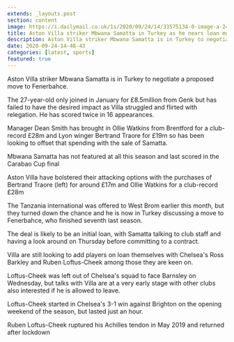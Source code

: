```yaml
---
extends: _layouts.post
section: content
image: https://i.dailymail.co.uk/1s/2020/09/24/14/33575134-0-image-a-24_1600954824994.jpg 
title: Aston Villa striker Mbwana Samatta in Turkey as he nears loan move to Fenerbahce 
description: Aston Villa striker Mbwana Samatta is in Turkey to negotiate a proposed move to Fenerbahce.The 27-year-old only joined in January, but has failed to have the desired impact. 
date: 2020-09-24-14-48-43 
categories: [latest, sports] 
featured: true 
--- 
```

Aston Villa striker Mbwana Samatta is in Turkey to negotiate a proposed move to Fenerbahce.

The 27-year-old only joined in January for £8.5million from Genk but has failed to have the desired impact as Villa struggled and flirted with relegation. He has scored twice in 16 appearances.

Manager Dean Smith has brought in Ollie Watkins from Brentford for a club-record £28m and Lyon winger Bertrand Traore for £19m so has been looking to offset that spending with the sale of Samatta.

Mbwana Samatta has not featured at all this season and last scored in the Carabao Cup final

Aston Villa have bolstered their attacking options with the purchases of Bertrand Traore (left) for around £17m and Ollie Watkins for a club-record £28m

The Tanzania international was offered to West Brom earlier this month, but they turned down the chance and he is now in Turkey discussing a move to Fenerbahce, who finished seventh last season.

The deal is likely to be an initial loan, with Samatta talking to club staff and having a look around on Thursday before committing to a contract.

Villa are still looking to add players on loan themselves with Chelsea's Ross Barkley and Ruben Loftus-Cheek among those they are keen on.

Loftus-Cheek was left out of Chelsea's squad to face Barnsley on Wednesday, but talks with Villa are at a very early stage with other clubs also interested if he is allowed to leave.

Loftus-Cheek started in Chelsea's 3-1 win against Brighton on the opening weekend of the season, but lasted just an hour.

Ruben Loftus-Cheek ruptured his Achilles tendon in May 2019 and returned after lockdown

